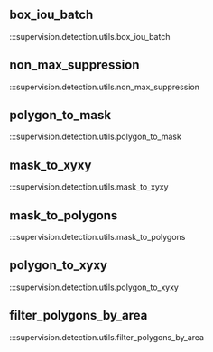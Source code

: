 ## box_iou_batch

:::supervision.detection.utils.box_iou_batch

## non_max_suppression

:::supervision.detection.utils.non_max_suppression

## polygon_to_mask

:::supervision.detection.utils.polygon_to_mask

## mask_to_xyxy

:::supervision.detection.utils.mask_to_xyxy

## mask_to_polygons

:::supervision.detection.utils.mask_to_polygons

## polygon_to_xyxy

:::supervision.detection.utils.polygon_to_xyxy

## filter_polygons_by_area

:::supervision.detection.utils.filter_polygons_by_area

